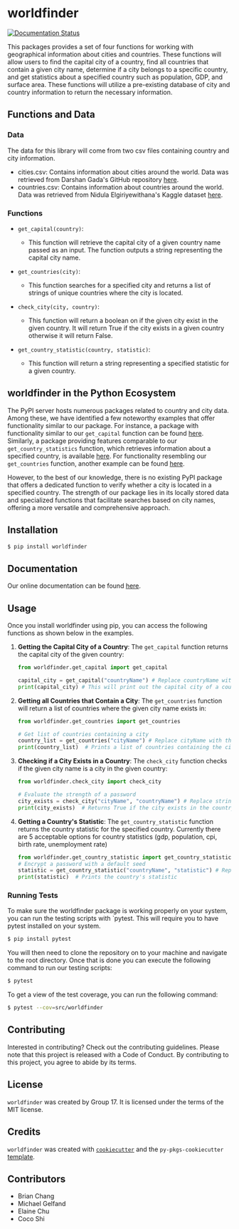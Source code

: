 # worldfinder

[![Documentation Status](https://readthedocs.org/projects/worldfinder/badge/?version=latest)](https://worldfinder.readthedocs.io/en/latest/?badge=latest)

This packages provides a set of four functions for working with geographical information about cities and countries. These functions will allow users to find the capital city of a country, find all countries that contain a given city name, determine if a city belongs to a specific country, and get statistics about a specified country such as population, GDP, and surface area. These functions will utilize a pre-existing database of city and country information to return the necessary information.

## Functions and Data

### Data
The data for this library will come from two csv files containing country and city information.

- cities.csv: Contains information about cities around the world. Data was retrieved from Darshan Gada's GitHub repository [here](https://github.com/dr5hn/countries-states-cities-database).
- countries.csv: Contains information about countries around the world. Data was retrieved from Nidula Elgiriyewithana's Kaggle dataset [here](https://www.kaggle.com/datasets/nelgiriyewithana/countries-of-the-world-2023).

### Functions
- `get_capital(country)`:
    - This function will retrieve the capital city of a given country name passed as an input. The function outputs a string representing the capital city name.

- `get_countries(city)`:
    - This function searches for a specified city and returns a list of strings of unique countries where the city is located.

- `check_city(city, country)`:
    - This function will return a boolean on if the given city exist in the given country. It will return True if the city exists in a given country otherwise it will return False.

- `get_country_statistic(country, statistic)`:
    - This function will return a string representing a specified statistic for a given country.

## worldfinder in the Python Ecosystem
The PyPI server hosts numerous packages related to country and city data. Among these, we have identified a few noteworthy examples that offer functionality similar to our package. For instance, a package with functionality similar to our `get_capital` function can be found [here](https://pypi.org/project/country-capitals/). Similarly, a package providing features comparable to our `get_country_statistics` function, which retrieves information about a specified country, is available [here](https://pypi.org/project/Countrydetails/). For functionality resembling our `get_countries` function, another example can be found [here](https://pypi.org/project/geopy/).

However, to the best of our knowledge, there is no existing PyPI package that offers a dedicated function to verify whether a city is located in a specified country. The strength of our package lies in its locally stored data and specialized functions that facilitate searches based on city names, offering a more versatile and comprehensive approach.

## Installation

```bash
$ pip install worldfinder
```

## Documentation

Our online documentation can be found [here](https://worldfinder.readthedocs.io/en/latest/?badge=latest).

## Usage

Once you install worldfinder using pip, you can access the following functions as shown below in the examples.

1. **Getting the Capital City of a Country**:
   The `get_capital` function returns the capital city of the given country:

   ```python
   from worldfinder.get_capital import get_capital

   capital_city = get_capital("countryName") # Replace countryName with the actual country name
   print(capital_city) # This will print out the capital city of a country
   ```

2. **Getting all Countries that Contain a City**:
   The `get_countries` function will return a list of countries where the given city name exists in:

   ```python
   from worldfinder.get_countries import get_countries

   # Get list of countries containing a city
   country_list = get_countries("cityName") # Replace cityName with the actual city name
   print(country_list)  # Prints a list of countries containing the city
   ```

3. **Checking if a City Exists in a Country**:
   The `check_city` function checks if the given city name is a city in the given country:

   ```python
   from worldfinder.check_city import check_city

   # Evaluate the strength of a password
   city_exists = check_city("cityName", "countryName") # Replace strings with actual values
   print(city_exists)  # Returns True if the city exists in the country otherwise False
   ```

4. **Getting a Country's Statistic**:
   The `get_country_statistic` function returns the country statistic for the specified country. Currently there are 5 acceptable options for country statistics (gdp, population, cpi, birth rate, unemployment rate)

   ```python
   from worldfinder.get_country_statistic import get_country_statistic
   # Encrypt a password with a default seed
   statistic = get_country_statistic("countryName", "statistic") # Replace strings with actual values
   print(statistic)  # Prints the country's statistic
   ```

### Running Tests

To make sure the worldfinder package is working properly on your system, you can run the testing scripts with `pytest. This will require you to have pytest installed on your system.

```bash
$ pip install pytest
```

You will then need to clone the repository on to your machine and navigate to the root directory. Once that is done you can execute the following command to run our testing scripts:

```bash
$ pytest
```

To get a view of the test coverage, you can run the following command:

```bash
$ pytest --cov=src/worldfinder
```

## Contributing

Interested in contributing? Check out the contributing guidelines. Please note that this project is released with a Code of Conduct. By contributing to this project, you agree to abide by its terms.

## License

`worldfinder` was created by Group 17. It is licensed under the terms of the MIT license.

## Credits

`worldfinder` was created with [`cookiecutter`](https://cookiecutter.readthedocs.io/en/latest/) and the `py-pkgs-cookiecutter` [template](https://github.com/py-pkgs/py-pkgs-cookiecutter).

## Contributors
- Brian Chang
- Michael Gelfand
- Elaine Chu
- Coco Shi
